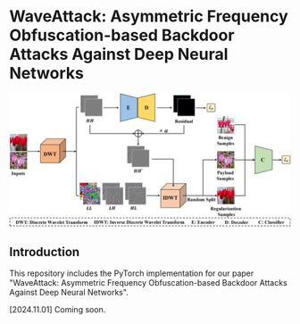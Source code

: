 # WaveAttack: Asymmetric Frequency Obfuscation-based Backdoor Attacks Against Deep Neural Networks

![](images/overview.png "Overview of our HPR model.")

## Introduction

This repository includes the PyTorch implementation for our paper 
"WaveAttack: Asymmetric Frequency Obfuscation-based Backdoor Attacks Against Deep Neural Networks".

[2024.11.01] Coming soon.